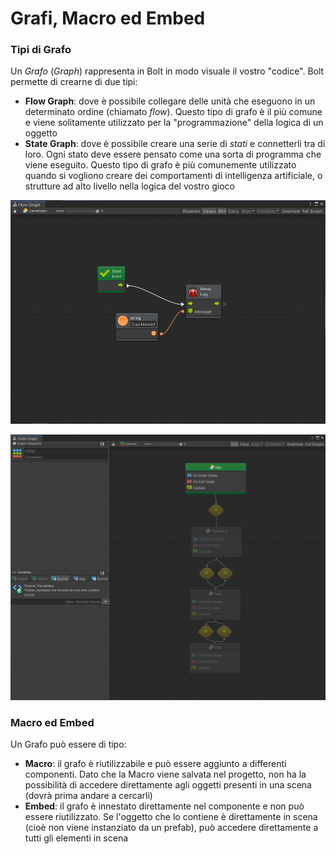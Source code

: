 # Grafi, Macro ed Embed

### Tipi di Grafo

Un _Grafo_ \(_Graph_\) rappresenta in Bolt in modo visuale il vostro "codice". Bolt permette di crearne di due tipi:

* **Flow Graph**: dove è possibile collegare delle unità che eseguono in un determinato ordine \(chiamato _flow_\). Questo tipo di grafo è il più comune e viene solitamente utilizzato per la "programmazione" della logica di un oggetto
* **State Graph**: dove è possibile creare una serie di _stati_ e connetterli tra di loro. Ogni stato deve essere pensato come una sorta di programma che viene eseguito. Questo tipo di grafo è più comunemente utilizzato quando si vogliono creare dei comportamenti di intelligenza artificiale, o strutture ad alto livello nella logica del vostro gioco

![Un esempio di Flow Graph](../.gitbook/assets/flow-graph-04.png)

![Un esempio di State Graph](../.gitbook/assets/state-machine.png)

### Macro ed Embed

Un Grafo può essere di tipo:

* **Macro**: il grafo è riutilizzabile e può essere aggiunto a differenti componenti. Dato che la Macro viene salvata nel progetto, non ha la possibilità di accedere direttamente agli oggetti presenti in una scena \(dovrà prima andare a cercarli\)
* **Embed**: il grafo è innestato direttamente nel componente e non può essere riutilizzato. Se l'oggetto che lo contiene è direttamente in scena \(cioè non viene instanziato da un prefab\), può accedere direttamente a tutti gli elementi in scena



